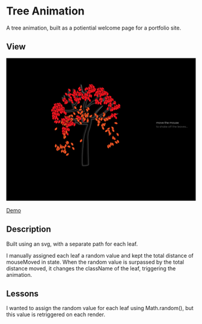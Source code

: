 
# Tree Animation

A tree animation, built as a potiential welcome page for a portfolio site.


## View

![App Screenshot](./src/assets/screenshot.png)

[Demo]("woodsfromthetrees.netlify.app")


## Description

Built using an svg, with a separate path for each leaf. 

I manually assigned each leaf a random value and kept the total distance of mouseMoved in state. When the random value is surpassed by the total distance moved, it changes the className of the leaf, triggering the animation.

## Lessons

I wanted to assign the random value for each leaf using Math.random(), but this value is retriggered on each render.